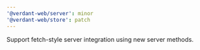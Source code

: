 ```yaml
---
'@verdant-web/server': minor
'@verdant-web/store': patch
---
```


Support fetch-style server integration using new server methods.

